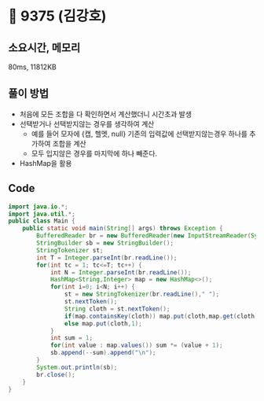 # 📘 9375 (김강호)

## 소요시간, 메모리

80ms, 11812KB

## 풀이 방법

- 처음에 모든 조합을 다 확인하면서 계산했더니 시간초과 발생
- 선택받거나 선택받지않는 경우를 생각하여 계산
  - 예를 들어 모자에 {캡, 헬멧, null} 기존의 입력값에 선택받지않는경우 하나를 추가하여 조합을 계산
  - 모두 입지않은 경우를 마지막에 하나 빼준다.
- HashMap을 활용

## Code

```Java
import java.io.*;
import java.util.*;
public class Main {
    public static void main(String[] args) throws Exception {
        BufferedReader br = new BufferedReader(new InputStreamReader(System.in));
        StringBuilder sb = new StringBuilder();
        StringTokenizer st;
        int T = Integer.parseInt(br.readLine());
        for(int tc = 1; tc<=T; tc++) {
            int N = Integer.parseInt(br.readLine());
            HashMap<String,Integer> map = new HashMap<>();
            for(int i=0; i<N; i++) {
                st = new StringTokenizer(br.readLine()," ");
                st.nextToken();
                String cloth = st.nextToken();
                if(map.containsKey(cloth)) map.put(cloth,map.get(cloth)+1);
                else map.put(cloth,1);
            }
            int sum = 1;
            for(int value : map.values()) sum *= (value + 1);
            sb.append(--sum).append("\n");
        }
        System.out.println(sb);
        br.close();
    }
}
```
